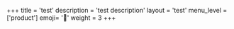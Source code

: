 +++
title = 'test'
description = 'test description'
layout = 'test'
menu_level = ['product']
emoji= '🎁'
weight = 3
+++


